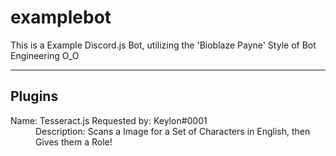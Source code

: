 # examplebot
This is a Example Discord.js Bot, utilizing the 'Bioblaze Payne' Style of Bot Engineering O_O

---

## Plugins
<dl>
  <dt>Name: Tesseract.js Requested by: Keylon#0001 </dt>
  <dd>Description: Scans a Image for a Set of Characters in English, then Gives them a Role!</dd>
</dl>
